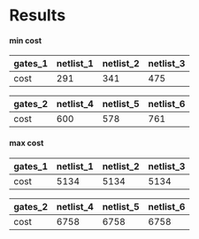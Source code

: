 # Results

#### min cost

| gates_1 | netlist_1 | netlist_2 | netlist_3 |
| ------- | --------- | --------- | --------- |
| cost    | 291       | 341       | 475       |

| gates_2 | netlist_4 | netlist_5 | netlist_6 |
| ------- | --------- | --------- | --------- |
| cost    | 600       | 578       | 761       |

#### max cost

| gates_1 | netlist_1 | netlist_2 | netlist_3 |
| ------- | --------- | --------- | --------- |
| cost    | 5134      | 5134      | 5134      |

| gates_2 | netlist_4 | netlist_5 | netlist_6 |
| ------- | --------- | --------- | --------- |
| cost    | 6758      | 6758      | 6758      |

